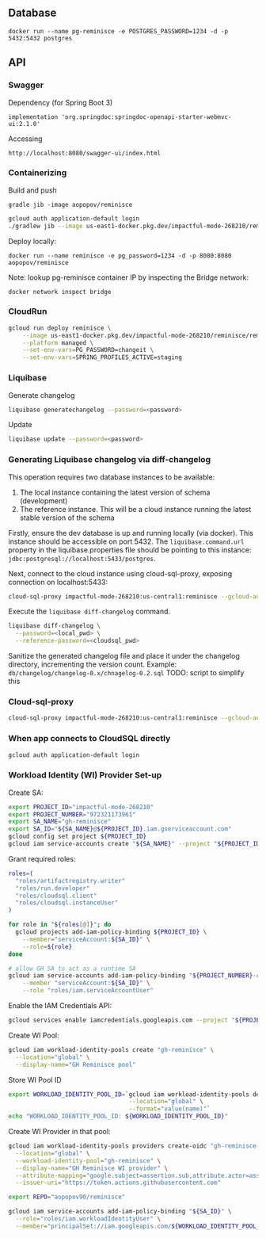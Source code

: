 ## Database
```
docker run --name pg-reminisce -e POSTGRES_PASSWORD=1234 -d -p 5432:5432 postgres
```

## API

### Swagger
Dependency (for Spring Boot 3)
```
implementation 'org.springdoc:springdoc-openapi-starter-webmvc-ui:2.1.0'
```

Accessing
```
http://localhost:8080/swagger-ui/index.html
```

### Containerizing

Build and push
```
gradle jib -image aopopov/reminisce
```

```bash
gcloud auth application-default login
./gradlew jib --image us-east1-docker.pkg.dev/impactful-mode-268210/reminisce/reminisce
```

Deploy locally:
```
docker run --name reminisce -e pg_password=1234 -d -p 8080:8080 aopopov/reminisce
```

Note: lookup pg-reminisce container IP by inspecting the Bridge network:
```agsl
docker network inspect bridge
```

### CloudRun

```bash
gcloud run deploy reminisce \
    --image us-east1-docker.pkg.dev/impactful-mode-268210/reminisce/reminisce \
    --platform managed \
    --set-env-vars=PG_PASSWORD=changeit \
    --set-env-vars=SPRING_PROFILES_ACTIVE=staging
```

### Liquibase

Generate changelog
```bash
liquibase generatechangelog --password=<password>
```

Update
```bash
liquibase update --password=<password>
```

### Generating Liquibase changelog via diff-changelog

This operation requires two database instances to be available:
1. The local instance containing the latest version of schema (development)
2. The reference instance. This will be a cloud instance running the latest stable version of the schema

Firstly, ensure the dev database is up and running locally (via docker). This instance should be accessible on port 5432.
The `liquibase.command.url` property in the liquibase.properties file should be pointing to this instance: `jdbc:postgresql://localhost:5433/postgres`.

Next, connect to the cloud instance using cloud-sql-proxy, exposing connection on localhost:5433:
```bash
cloud-sql-proxy impactful-mode-268210:us-central1:reminisce --gcloud-auth --port 5433
```

Execute the `liquibase diff-changelog` command.
```bash
liquibase diff-changelog \
  --password=<local_pwd> \
  --reference-password=<cloudsql_pwd>
```

Sanitize the generated changelog file and place it under the changelog directory, incrementing the version count. Example:
`db/changelog/changelog-0.x/chnagelog-0.2.sql`
TODO: script to simplify this

### Cloud-sql-proxy
```bash
cloud-sql-proxy impactful-mode-268210:us-central1:reminisce --gcloud-auth --port 5433
```

### When app connects to CloudSQL directly

```bash
gcloud auth application-default login
```

### Workload Identity (WI) Provider Set-up

Create SA:
```bash
export PROJECT_ID="impactful-mode-268210"
export PROJECT_NUMBER="972321173961"
export SA_NAME="gh-reminisce"
export SA_ID="${SA_NAME}@${PROJECT_ID}.iam.gserviceaccount.com"
gcloud config set project ${PROJECT_ID}
gcloud iam service-accounts create "${SA_NAME}" --project "${PROJECT_ID}"
```

Grant required roles:
```bash
roles=(
  "roles/artifactregistry.writer"
  "roles/run.developer"
  "roles/cloudsql.client"
  "roles/cloudsql.instanceUser"
)

for role in "${roles[@]}"; do
  gcloud projects add-iam-policy-binding ${PROJECT_ID} \
    --member="serviceAccount:${SA_ID}" \
    --role=${role}
done 

# allow GH SA to act as a runtime SA
gcloud iam service-accounts add-iam-policy-binding "${PROJECT_NUMBER}-compute@developer.gserviceaccount.com" \
    --member "serviceAccount:${SA_ID}" \
    --role "roles/iam.serviceAccountUser"
```

Enable the IAM Credentials API:
```bash
gcloud services enable iamcredentials.googleapis.com --project "${PROJECT_ID}"
```

Create WI Pool:
```bash
gcloud iam workload-identity-pools create "gh-reminisce" \
  --location="global" \
  --display-name="GH Reminisce pool"
```

Store WI Pool ID
```bash
export WORKLOAD_IDENTITY_POOL_ID=`gcloud iam workload-identity-pools describe "gh-reminisce" \
                                  --location="global" \
                                  --format="value(name)"`
echo "WORKLOAD_IDENTITY_POOL_ID: ${WORKLOAD_IDENTITY_POOL_ID}"
```

Create WI Provider in that pool:
```bash
gcloud iam workload-identity-pools providers create-oidc "gh-reminisce-provider" \
  --location="global" \
  --workload-identity-pool="gh-reminisce" \
  --display-name="GH Reminisce WI provider" \
  --attribute-mapping="google.subject=assertion.sub,attribute.actor=assertion.actor,attribute.repository=assertion.repository" \
  --issuer-uri="https://token.actions.githubusercontent.com"
```

```bash
export REPO="aopopov90/reminisce"

gcloud iam service-accounts add-iam-policy-binding "${SA_ID}" \
  --role="roles/iam.workloadIdentityUser" \
  --member="principalSet://iam.googleapis.com/${WORKLOAD_IDENTITY_POOL_ID}/attribute.repository/${REPO}"
```

